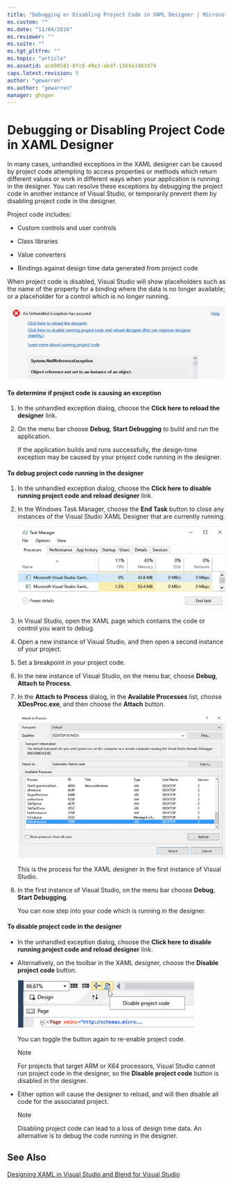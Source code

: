 ```yaml
---
title: "Debugging or Disabling Project Code in XAML Designer | Microsoft Docs"
ms.custom: ""
ms.date: "11/04/2016"
ms.reviewer: ""
ms.suite: ""
ms.tgt_pltfrm: ""
ms.topic: "article"
ms.assetid: ac600581-8fc8-49e3-abdf-1569a3483d74
caps.latest.revision: 5
author: "gewarren"
ms.author: "gewarren"
manager: ghogen
---
```

# Debugging or Disabling Project Code in XAML Designer
In many cases, unhandled exceptions in the XAML designer can be caused by project code attempting to access properties or methods which return different values or work in different ways when your application is running in the designer. You can resolve these exceptions by debugging the project code in another instance of Visual Studio, or temporarily prevent them by disabling project code in the designer.  
  
 Project code includes:  
  
-   Custom controls and user controls  
  
-   Class libraries  
  
-   Value converters  
  
-   Bindings against design time data generated from project code  
  
 When project code is disabled, Visual Studio will show placeholders such as the name of the property for a binding where the data is no longer available; or a placeholder for a control which is no longer running.  
  
 ![Unhandled exception dialog](../designers/media/xaml_unhandledexception.png "XAML_UnhandledException")  
  
#### To determine if project code is causing an exception  
  
1.  In the unhandled exception dialog, choose the **Click here to reload the designer** link.  
  
2.  On the menu bar choose **Debug**, **Start Debugging** to build and run the application.  
  
     If the application builds and runs successfully, the design-time exception may be caused by your project code running in the designer.  
  
#### To debug project code running in the designer  
  
1.  In the unhandled exception dialog, choose the **Click here to disable running project code and reload designer** link.  
  
2.  In the Windows Task Manager, choose the **End Task** button to close any instances of the Visual Studio XAML Designer that are currently running.  
  
     ![XAML designer instances in TaskManager](../designers/media/xaml_taskmanager.png "XAML_TaskManager")  
  
3.  In Visual Studio, open the XAML page which contains the code or control you want to debug.  
  
4.  Open a new instance of Visual Studio, and then open a second instance of your project.  
  
5.  Set a breakpoint in your project code.  
  
6.  In the new instance of Visual Studio, on the menu bar, choose **Debug**, **Attach to Process**.  
  
7.  In the **Attach to Process** dialog, in the **Available Processes** list, choose **XDesProc.exe**, and then choose the **Attach** button.  
  
     ![The XAML designer process](../designers/media/xaml_attach.png "XAML_Attach")  
  
     This is the process for the XAML designer in the first instance of Visual Studio.  
  
8.  In the first instance of Visual Studio, on the menu bar choose **Debug**, **Start Debugging**.  
  
     You can now step into your code which is running in the designer.  
  
#### To disable project code in the designer  
  
-   In the unhandled exception dialog, choose the **Click here to disable running project code and reload designer** link.  
  
-   Alternatively, on the toolbar in the XAML designer, choose the **Disable project code** button.  
  
     ![The Disable Project Code button](../designers/media/xaml_disablecode.png "XAML_DisableCode")  
  
     You can toggle the button again to re-enable project code.  
  
    > [!NOTE]
    >  For projects that target ARM or X64 processors, Visual Studio cannot run project code in the designer, so the **Disable project code** button is disabled in the designer.  
  
-   Either option will cause the designer to reload, and will then disable all code for the associated project.  
  
    > [!NOTE]
    >  Disabling project code can lead to a loss of design time data. An alternative is to debug the code running in the designer.  
  
## See Also  
 [Designing XAML in Visual Studio and Blend for Visual Studio](../designers/designing-xaml-in-visual-studio.md)